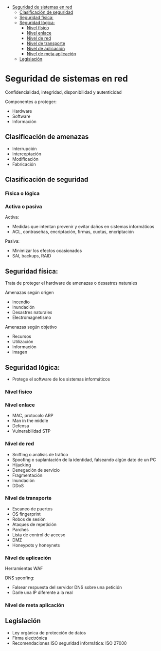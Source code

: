- [Seguridad de sistemas en red](#seguridad-de-sistemas-en-red)
  - [Clasificación de seguridad](#clasificaci%C3%B3n-de-seguridad)
  - [Seguridad física:](#seguridad-f%C3%ADsica)
  - [Seguridad lógica:](#seguridad-l%C3%B3gica)
    - [Nivel físico](#nivel-f%C3%ADsico)
    - [Nivel enlace](#nivel-enlace)
    - [Nivel de red](#nivel-de-red)
    - [Nivel de transporte](#nivel-de-transporte)
    - [Nivel de aplicación](#nivel-de-aplicaci%C3%B3n)
    - [Nivel de meta aplicación](#nivel-de-meta-aplicaci%C3%B3n)
  - [Legislación](#legislaci%C3%B3n)

# Seguridad de sistemas en red

Confidencialidad, integridad, disponibilidad y autenticidad

Componentes a proteger: 

- Hardware
- Software
- Información

## Clasificación de amenazas

- Interrupción
- Interceptación
- Modificación
- Fabricación

## Clasificación de seguridad

### Física o lógica

### Activa o pasiva

Activa:

- Medidas que intentan prevenir y evitar daños en sistemas informáticos
- ACL, contraseñas, encriptación, firmas, cuotas, encriptación

Pasiva: 

- Minimizar los efectos ocasionados
- SAI, backups, RAID

## Seguridad física: 

Trata de proteger el hardware de amenazas o desastres
naturales

Amenazas según origen

- Incendio
- Inundación
- Desastres naturales
- Electromagnetismo

Amenazas según objetivo

- Recursos
- Utilización
- Información
- Imagen

## Seguridad lógica: 

- Protege el software de los sistemas informáticos

### Nivel físico

### Nivel enlace

- MAC, protocolo ARP
- Man in the middle
- Defensa
- Vulnerabilidad STP

### Nivel de red

- Sniffing o análisis de tráfico
- Spoofing o suplantación de la identidad, falseando algún dato de un PC
- Hijacking
- Denegación de servicio
- Fragmentación
- Inundación
- DDoS

### Nivel de transporte

- Escaneo de puertos
- OS fingerprint
- Robos de sesión
- Ataques de repetición
- Parches
- Lista de control de acceso
- DMZ
- Honeypots y honeynets

### Nivel de aplicación

Herramientas WAF

DNS spoofing: 

- Falsear respuesta del servidor DNS sobre una petición 
- Darle una IP diferente a la real

### Nivel de meta aplicación

## Legislación

- Ley orgánica de protección de datos
- Firma electrónica
- Recomendaciones ISO seguridad informática: ISO 27000
